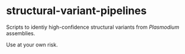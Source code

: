 # structural-variant-pipelines
Scripts to identiy high-confidence structural variants from <i>Plasmodium</i> assemblies.

Use at your own risk. 
